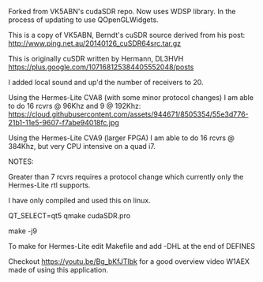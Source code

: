 Forked from VK5ABN's cudaSDR repo. 
Now uses WDSP library.
In the process of updating to use QOpenGLWidgets.

This is a copy of VK5ABN, Berndt's cuSDR source
derived from his post: http://www.ping.net.au/20140126_cuSDR64src.tar.gz

This is originally cuSDR written by Hermann, DL3HVH
https://plus.google.com/107168125384405552048/posts

I added local sound and up'd the number of receivers to 20.

Using the Hermes-Lite CVA8 (with some minor protocol changes)
I am able to do 16 rcvrs @ 96Khz and 9 @ 192Khz:
 https://cloud.githubusercontent.com/assets/944671/8505354/55e3d776-21b1-11e5-9607-f7abe94018fc.jpg

Using the Hermes-Lite CVA9 (larger FPGA)
I am able to do 16 rcvrs @ 384Khz, but very CPU intensive on a quad i7.

NOTES:

Greater than 7 rcvrs requires a protocol change which currently only
the Hermes-Lite rtl supports.

I have only compiled and used this on linux.

QT_SELECT=qt5 qmake cudaSDR.pro

make -j9

To make for Hermes-Lite edit Makefile and add -DHL at the end of DEFINES

Checkout https://youtu.be/Bg_bKfJTlbk for a good overview video W1AEX made of using this application.
